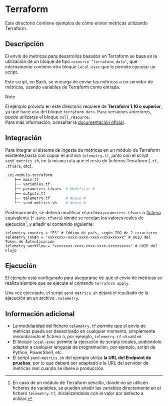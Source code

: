 Terraform
=========

Este directorio contiene ejemplos de cómo enviar métricas utilizando Terraform.

Descripción
-----------

El envío de métricas para desarrollos basados en Terraform se basa en la utilización de un bloque
de tipo `resource "terraform_data"`, que internamente contiene otro bloque `local-exec` que le
permite ejecutar un script.

Este script, en Bash, se encarga de enviar las métricas a un servidor de métricas, usando variables
de Terraform como entrada.

> [!NOTE]
> El ejemplo provisto en este directorio requiere de **Terraform 1.10 o superior**, ya que hace uso
> del bloque `terraform_data`. Para versiones anteriores, puede utilizarse el bloque
> `null_resource`.  
> Para más información, consultar la
> [documentación oficial](https://registry.terraform.io/providers/hashicorp/null/latest/docs/resources/resource).

Integración
-----------

Para integrar el sistema de ingesta de métricas en un módulo de Terraform existente,basta con copiar
el archivo `telemetry.tf`, junto con el script `send_metrics.sh`, en la misma ruta que el resto de
ficheros Terraform (`.tf`, `.tfvars`, etc).

```bash
.\mi-modulo-terraform
    ├── main.tf
    ├── variables.tf 
    ├── parameters.tfvars  # Modificar #
    ├── outputs.tf
    ├── telemetry.tf       # Nuevo #
    └── send-metrics.sh    # Nuevo #
```

Posteriormente, se deberá modificar el archivo `parameters.tfvars` o
[fichero equivalente](https://developer.hashicorp.com/terraform/language/values/variables)
(`*.auto.tfvars`) donde se recojan los valores reales de ejecución[^1], y añadir el contenido
siguiente:

```hcl
telemetry_country = "ES" # Código de país, según ISO de 2 caracteres
telemetry_token = "xxxxxxxx-xxxx-xxxx-xxxx-xxxxxxxxxx" # UUID del Token de Autenticación
telemetry_workflow = "xxxxxxxx-xxxx-xxxx-xxxx-xxxxxxxxxx" # UUID del Flujo
```

Ejecución
---------

El ejemplo está configurado para asegurarse de que el envío de métricas se realiza siempre que se
ejecute el comando `terraform apply`.

Una vez ejecutado, el script `send-metrics.sh` dejará el resultado de la ejecución en un archivo
`.telemetry`.

Información adicional
---------------------

- La modularidad del fichero `telemetry.tf` permite que el envío de métricas pueda ser desactivado
  en cualquier momento, simplemente renombrando el fichero a, por ejemplo, `telemetry.tf.disabled`.
- El bloque `local-exec` permite la ejecución de scripts locales, pudiéndolo adaptar a cualquier
  lenguaje de programación, por ejemplo, script de Python, PowerShell, etc.
- El script `send-metrics.sh` del ejemplo utiliza **la URL del Endpoint de pruebas**, por lo que
  deberá ser adaptado a la URL del servidor de métricas real cuando se libere a producción.

[^1]: En caso de un módulo de Terraform sencillo, donde no se utilicen ficheros de variables, se
      pueden añadir las variables directamente en el fichero `telemetry.tf`, inicializándolas con
      el valor por defecto a utilizar.
